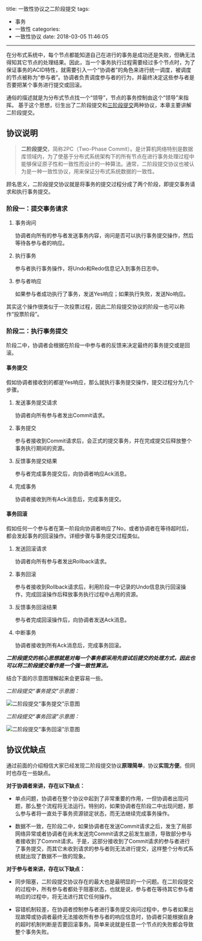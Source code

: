 title: 一致性协议之二阶段提交
tags:
  - 事务
  - 一致性
categories:
  - 一致性协议
date: 2018-03-05 11:46:05
---
在分布式系统中，每个节点都能知道自己在进行的事务是成功还是失败，但确无法得知其它节点的处理结果。因此，当一个事务执行过程需要经过多个节点时，为了保证事务的ACID特性，就需要引入一个“协调者”的角色来进行统一调度，被调度的节点被称为“参与者”。协调者负责调度参与者的行为，并最终决定这些参与者是否要把某个事务进行提交或回滚。

<!-- more -->

通俗的描述就是为分布式节点找一个“领导”，节点的事务控制由这个“领导”来指挥。
基于这个思想，衍生出了二阶段提交和[三阶段提交](/一致性协议/一致性协议之三阶段提交/)两种协议，本章主要讲解二阶段提交。

## 协议说明
> **二阶段提交**，简称2PC（Two-Phase Commit）。是计算机网络特别是数据库领域内，为了使基于分布式系统架构下的所有节点在进行事务处理过程中能够保证原子性和一致性而设计的一种算法。通常，二阶段提交协议也被认为是一种一致性协议，用来保证分布式系统数据的一致性。

顾名思义，二阶段提交协议就是将事务的提交过程分成了两个阶段，即提交事务请求和执行事务提交。


### 阶段一：提交事务请求
1. 事务询问

    协调者向所有的参与者发送事务内容，询问是否可以执行事务提交操作，然后等待各参与者的响应。
    
2. 执行事务

    参与者执行事务操作，将Undo和Redo信息记入到事务日志中。
    
3. 参与者响应

    如果参与者成功执行了事务，发送Yes响应；如果执行失败，发送No响应。
    
其实这个操作很类似于一次投票过程，因此二阶段提交协议的阶段一也可以称作“投票阶段”。

### 阶段二：执行事务提交
阶段二中，协调者会根据在阶段一中参与者的反馈来决定最终的事务提交或是回滚。
#### 事务提交
假如协调者接收到的都是Yes响应，那么就执行事务提交操作，提交过程分为几个步骤。

1. 发送事务提交请求

    协调者向所有参与者发出Commit请求。
    
2. 事务提交

    参与者接收到Commit请求后，会正式的提交事务，并在完成提交后释放整个事务执行期间的资源。

3. 反馈事务提交结果

    参与者完成事务提交后，向协调者响应Ack消息。
    
4. 完成事务

    协调者接收到所有Ack消息后，完成事务提交。
    
#### 事务回滚
假如任何一个参与者在第一阶段向协调者响应了No，或者协调者在等待超时后，都会发起事务的回滚操作。详细步骤与事务提交过程类似。

1. 发送回滚请求

    协调者向所有参与者发出Rollback请求。
2. 事务回滚

    参与者接收到Rollback请求后，利用阶段一中记录的Undo信息执行回滚操作，完成回滚操作后释放事务执行过程中占用的资源。
3. 反馈事务回滚结果

    参与者完成回滚操作后，向协调者发送Ack消息。
4. 中断事务

    协调者接收到所有Ack消息后，完成事务回滚。
    
***二阶段提交的核心思想就是对每一个事务都采用先尝试后提交的处理方式，因此也可以将二阶段提交看作是一个强一致性算法。***

结合下面的示意图理解起来会更容易一些。

*二阶段提交“事务提交”示意图：*

![二阶段提交“事务提交”示意图](/images/pasted-0.png)

*二阶段提交“事务回滚”示意图：*

![二阶段提交“事务回滚”示意图](/images/pasted-1.png)


## 协议优缺点
通过前面的介绍相信大家已经发现二阶段提交协议**原理简单**，协议**实现方便**。但同时也存在一些缺点。

**对于协调者来讲，存在以下缺点：**

* 单点问题，协调者在整个协议中起到了非常重要的作用，一但协调者出现问题，那么整个流程将无法运行。特别的，如果协调者在阶段二中出现问题，那么参与者将一直处于事务资源锁定状态，而无法继续完成事务操作。

* 数据不一致，在阶段二中，如果协调者在发送Commit请求之后，发生了局部网络异常或者协调者在尚未发送完Commit请求之前发生崩溃，导致部分参与者接收到了Commit请求。于是，这部分接收到了Commit请求的参与者进行了事务提交，而其它未收到请求的参与者则无法进行提交，这样整个分布式系统就出现了数据不一致的现象。

**对于参与者来讲，存在以下缺点：**

* 同步阻塞，二阶段提交协议存在的最大也是最明显的一个问题。在二阶段提交的过程中，所有参与者都处于阻塞状态，也就是说，参与者在等待其它参与者响应的过程中，将无法进行其它任何操作。

* 容错机制较差，在协调者控制参与者进行事务提交询问过程中，参与者如果出现故障或协调者最终无法接收所有参与者的响应信息时，协调者只能根据自身的超时机制判断是否要回滚事务。简单来说就是任意一个节点的失败都会导致整个事务失败。
